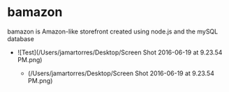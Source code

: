 # bamazon
bamazon is Amazon-like storefront created using node.js and the mySQL database

+ ![Test](/Users/jamartorres/Desktop/Screen Shot 2016-06-19 at 9.23.54 PM.png)

   + (/Users/jamartorres/Desktop/Screen Shot 2016-06-19 at 9.23.54 PM.png)
